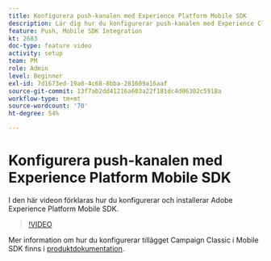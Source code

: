 ```yaml
---
title: Konfigurera push-kanalen med Experience Platform Mobile SDK
description: Lär dig hur du konfigurerar push-kanalen med Experience Cloud Mobile SDK.
feature: Push, Mobile SDK Integration
kt: 2683
doc-type: feature video
activity: setup
team: PM
role: Admin
level: Beginner
exl-id: 7d1673ed-19a0-4c68-8bba-281609a16aaf
source-git-commit: 13f7ab2dd41216a603a22f181dc4d06302c5918a
workflow-type: tm+mt
source-wordcount: '70'
ht-degree: 54%

---
```


# Konfigurera push-kanalen med Experience Platform Mobile SDK

I den här videon förklaras hur du konfigurerar och installerar Adobe Experience Platform Mobile SDK.

>[!VIDEO](https://video.tv.adobe.com/v/27699?quality=12&learn=on)

Mer information om hur du konfigurerar tillägget Campaign Classic i Mobile SDK finns i [produktdokumentation](https://aep-sdks.gitbook.io/docs/using-mobile-extensions/adobe-campaignclassic).
